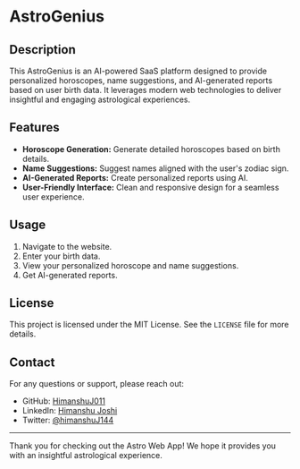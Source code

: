 # AstroGenius

## Description

This AstroGenius is an AI-powered SaaS platform designed to provide personalized horoscopes, name suggestions, and AI-generated reports based on user birth data. It leverages modern web technologies to deliver insightful and engaging astrological experiences.

## Features

- **Horoscope Generation:** Generate detailed horoscopes based on birth details.
- **Name Suggestions:** Suggest names aligned with the user's zodiac sign.
- **AI-Generated Reports:** Create personalized reports using AI.
- **User-Friendly Interface:** Clean and responsive design for a seamless user experience.
  <!-- - **Affordable Pricing:** Get detailed reports for just $1 each. -->
  <!-- - **Secure Payment Integration:** Process payments securely via PayPal. -->

## Usage

1. Navigate to the website.
2. Enter your birth data.
3. View your personalized horoscope and name suggestions.
4. Get AI-generated reports.


## License

This project is licensed under the MIT License. See the `LICENSE` file for more details.

## Contact

For any questions or support, please reach out:

- GitHub: [HimanshuJ011](https://github.com/HimanshuJ011)
- LinkedIn: [Himanshu Joshi](https://www.linkedin.com/in/himanshujoshi011/)
- Twitter: [@himanshuJ144](https://x.com/himanshuJ144)

---

Thank you for checking out the Astro Web App! We hope it provides you with an insightful astrological experience.
